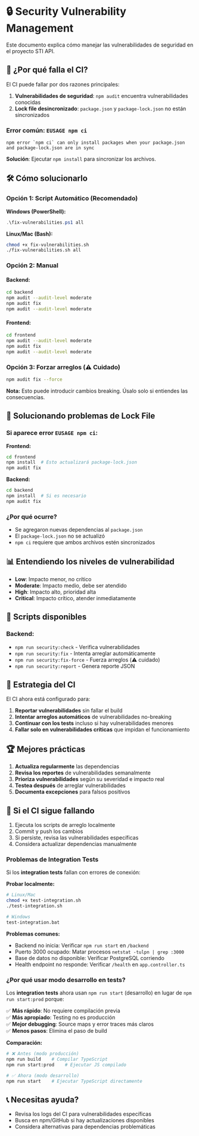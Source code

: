 # 🔒 Security Vulnerability Management

Este documento explica cómo manejar las vulnerabilidades de seguridad en el proyecto STI API.

## 🚨 ¿Por qué falla el CI?

El CI puede fallar por dos razones principales:

1. **Vulnerabilidades de seguridad**: `npm audit` encuentra vulnerabilidades conocidas
2. **Lock file desincronizado**: `package.json` y `package-lock.json` no están sincronizados

### Error común: `EUSAGE npm ci`
```
npm error `npm ci` can only install packages when your package.json and package-lock.json are in sync
```

**Solución**: Ejecutar `npm install` para sincronizar los archivos.

## 🛠️ Cómo solucionarlo

### Opción 1: Script Automático (Recomendado)

**Windows (PowerShell):**
```powershell
.\fix-vulnerabilities.ps1 all
```

**Linux/Mac (Bash):**
```bash
chmod +x fix-vulnerabilities.sh
./fix-vulnerabilities.sh all
```

### Opción 2: Manual

#### Backend:
```bash
cd backend
npm audit --audit-level moderate
npm audit fix
npm audit --audit-level moderate
```

#### Frontend:
```bash
cd frontend
npm audit --audit-level moderate
npm audit fix
npm audit --audit-level moderate
```

### Opción 3: Forzar arreglos (⚠️ Cuidado)
```bash
npm audit fix --force
```
**Nota:** Esto puede introducir cambios breaking. Úsalo solo si entiendes las consecuencias.

## 🔧 Solucionando problemas de Lock File

### Si aparece error `EUSAGE npm ci`:

**Frontend:**
```bash
cd frontend
npm install  # Esto actualizará package-lock.json
npm audit fix
```

**Backend:**
```bash
cd backend  
npm install  # Si es necesario
npm audit fix
```

### ¿Por qué ocurre?
- Se agregaron nuevas dependencias al `package.json`
- El `package-lock.json` no se actualizó
- `npm ci` requiere que ambos archivos estén sincronizados

## 📊 Entendiendo los niveles de vulnerabilidad

- **Low**: Impacto menor, no crítico
- **Moderate**: Impacto medio, debe ser atendido
- **High**: Impacto alto, prioridad alta
- **Critical**: Impacto crítico, atender inmediatamente

## 🔧 Scripts disponibles

### Backend:
- `npm run security:check` - Verifica vulnerabilidades
- `npm run security:fix` - Intenta arreglar automáticamente
- `npm run security:fix-force` - Fuerza arreglos (⚠️ cuidado)
- `npm run security:report` - Genera reporte JSON

## 🎯 Estrategia del CI

El CI ahora está configurado para:

1. **Reportar vulnerabilidades** sin fallar el build
2. **Intentar arreglos automáticos** de vulnerabilidades no-breaking
3. **Continuar con los tests** incluso si hay vulnerabilidades menores
4. **Fallar solo en vulnerabilidades críticas** que impidan el funcionamiento

## 🏆 Mejores prácticas

1. **Actualiza regularmente** las dependencias
2. **Revisa los reportes** de vulnerabilidades semanalmente
3. **Prioriza vulnerabilidades** según su severidad e impacto real
4. **Testea después** de arreglar vulnerabilidades
5. **Documenta excepciones** para falsos positivos

## 🚀 Si el CI sigue fallando

1. Ejecuta los scripts de arreglo localmente
2. Commit y push los cambios
3. Si persiste, revisa las vulnerabilidades específicas
4. Considera actualizar dependencias manualmente

### Problemas de Integration Tests

Si los **integration tests** fallan con errores de conexión:

**Probar localmente:**
```bash
# Linux/Mac
chmod +x test-integration.sh
./test-integration.sh

# Windows
test-integration.bat
```

**Problemas comunes:**
- Backend no inicia: Verificar `npm run start` en `/backend`
- Puerto 3000 ocupado: Matar procesos `netstat -tulpn | grep :3000`
- Base de datos no disponible: Verificar PostgreSQL corriendo
- Health endpoint no responde: Verificar `/health` en `app.controller.ts`

### ¿Por qué usar modo desarrollo en tests?

Los **integration tests** ahora usan `npm run start` (desarrollo) en lugar de `npm run start:prod` porque:

✅ **Más rápido**: No requiere compilación previa  
✅ **Más apropiado**: Testing no es producción  
✅ **Mejor debugging**: Source maps y error traces más claros  
✅ **Menos pasos**: Elimina el paso de build  

**Comparación:**
```bash
# ❌ Antes (modo producción)
npm run build    # Compilar TypeScript
npm run start:prod    # Ejecutar JS compilado

# ✅ Ahora (modo desarrollo)  
npm run start    # Ejecutar TypeScript directamente
```

## 📞 Necesitas ayuda?

- Revisa los logs del CI para vulnerabilidades específicas
- Busca en npm/GitHub si hay actualizaciones disponibles
- Considera alternativas para dependencias problemáticas